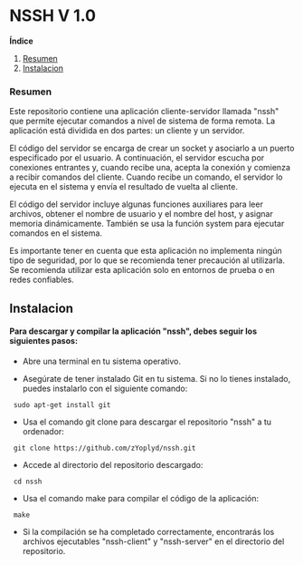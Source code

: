 # NSSH V 1.0
**Índice**   
1. [Resumen](#resumen)
2. [Instalacion](#instalacion)


### Resumen<a name="resumen"></a>
Este repositorio contiene una aplicación cliente-servidor llamada "nssh" que permite ejecutar comandos a nivel de sistema de forma remota. La aplicación está dividida en dos partes: un cliente y un servidor.

El código del servidor se encarga de crear un socket y asociarlo a un puerto especificado por el usuario. A continuación, el servidor escucha por conexiones entrantes y, cuando recibe una, acepta la conexión y comienza a recibir comandos del cliente. Cuando recibe un comando, el servidor lo ejecuta en el sistema y envía el resultado de vuelta al cliente.

El código del servidor incluye algunas funciones auxiliares para leer archivos, obtener el nombre de usuario y el nombre del host, y asignar memoria dinámicamente. También se usa la función system para ejecutar comandos en el sistema.

Es importante tener en cuenta que esta aplicación no implementa ningún tipo de seguridad, por lo que se recomienda tener precaución al utilizarla. Se recomienda utilizar esta aplicación solo en entornos de prueba o en redes confiables.



## Instalacion <a name="instalacion"></a>
<h4>Para descargar y compilar la aplicación "nssh", debes seguir los siguientes pasos: </h4>

- Abre una terminal en tu sistema operativo.

- Asegúrate de tener instalado Git en tu sistema. Si no lo tienes instalado, puedes instalarlo con el siguiente comando:
```shell
 sudo apt-get install git
```
- Usa el comando git clone para descargar el repositorio "nssh" a tu ordenador:
```shell
 git clone https://github.com/zYoplyd/nssh.git
```
	
- Accede al directorio del repositorio descargado:
```shell
 cd nssh
```
- Usa el comando make para compilar el código de la aplicación:
```shell
 make
```
- Si la compilación se ha completado correctamente, encontrarás los archivos ejecutables "nssh-client" y "nssh-server" en el directorio del repositorio.
